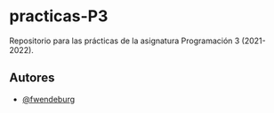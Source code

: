 # practicas-P3

Repositorio para las prácticas de la asignatura Programación 3 (2021-2022).

## Autores

- [@fwendeburg](https://www.github.com/fwendeburg)

